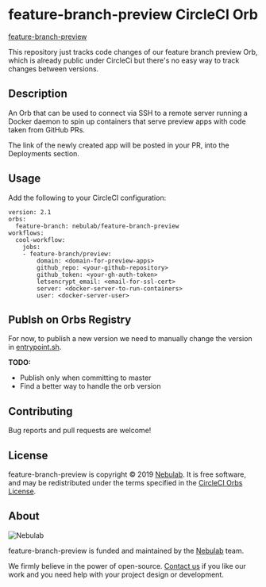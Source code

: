 # feature-branch-preview CircleCI Orb

[feature-branch-preview](https://circleci.com/orbs/registry/orb/nebulab/feature-branch-preview)

This repository just tracks code changes of our feature branch preview Orb,
which is already public under CircleCi but there's no easy way to track
changes between versions.

## Description

An Orb that can be used to connect via SSH to a remote server running a Docker
daemon to spin up containers that serve preview apps with code taken from
GitHub PRs.

The link of the newly created app will be posted in your PR, into the
Deployments section.

## Usage

Add the following to your CircleCI configuration:

```
version: 2.1
orbs:
  feature-branch: nebulab/feature-branch-preview
workflows:
  cool-workflow:
    jobs:
    - feature-branch/preview:
        domain: <domain-for-preview-apps>
        github_repo: <your-github-repository>
        github_token: <your-gh-auth-token>
        letsencrypt_email: <email-for-ssl-cert>
        server: <docker-server-to-run-containers>
        user: <docker-server-user>
```

## Publsh on Orbs Registry

For now, to publish a new version we need to manually change the version in
[entrypoint.sh](https://github.com/nebulab/circleci-orbs-feature-branch-preview/blob/62d846d5fe7d2c56ca8fbd51cb99a2708bc2460b/publish-on-orbs-registry/entrypoint.sh#L7).

**TODO:**
- Publish only when committing to master
- Find a better way to handle the orb version

## Contributing

Bug reports and pull requests are welcome!

## License

feature-branch-preview is copyright © 2019 [Nebulab](http://nebulab.it/). It is
free software, and may be redistributed under the terms specified in the
[CircleCI Orbs License](https://circleci.com/orbs/registry/licensing).

## About

![Nebulab](http://nebulab.it/assets/images/public/logo.svg)

feature-branch-preview is funded and maintained by the [Nebulab](http://nebulab.it/)
team.

We firmly believe in the power of open-source. [Contact us](http://nebulab.it/contact-us/)
if you like our work and you need help with your project design or development.

